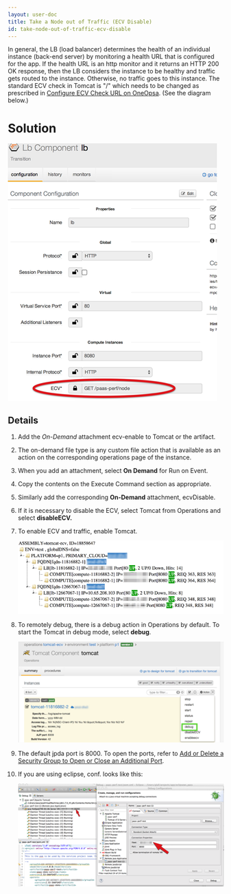 ```yaml
---
layout: user-doc
title: Take a Node out of Traffic (ECV Disable)
id: take-node-out-of-traffic-ecv-disable
---
```


In general, the LB (load balancer) determines the health of an individual instance (back-end server) by monitoring a health URL that is configured for the app. If the health URL is an http monitor and it returns an HTTP 200 OK response, then the LB considers the instance to be healthy and traffic gets routed to the instance. Otherwise, no traffic goes to this instance. The standard ECV check in Tomcat is "/" which needs to be changed as prescribed in <a href="/user/transition/configure-ecv-check-url-on-oneops.html">Configure ECV Check URL on OneOpsa</a>. (See the diagram below.)

# Solution

![ECV check](/assets/docs/local/images/ecv-check.png)


## Details


1. Add the *On-Demand* attachment ecv-enable to Tomcat or the artifact.
2. The on-demand file type is any custom file action that is available as an action on the corresponding operations page of the instance.
3. When you add an attachment, select **On Demand** for Run on Event.
4. Copy the contents on the Execute Command section as appropriate.
5. Similarly add the corresponding **On-Demand** attachment, ecvDisable.
6. If it is necessary to disable the ECV, select Tomcat from Operations and select **disableECV.**
7. To enable ECV and traffic, enable Tomcat.

    ![ECV disable toncatup](/assets/docs/local/images/ecv-disable-tomcatup.png)

8. To remotely debug, there is a debug action in Operations by default. To start the Tomcat in debug mode, select **debug**.

    ![ECV disable debug tomcat](/assets/docs/local/images/ecv-disable-debug-tomcat.png)

9. The default jpda port is 8000. To open the ports, refer to <a href="/user/design/add-or-delete-a-security-group-to-open-or-close-an-additional-port.html">Add or Delete a Security Group to Open or Close an Additional Port</a>.
10. If you are using eclipse, conf. looks like this:

    ![ECV disable eclipse debug conf](/assets/docs/local/images/ecv-disable-eclipse-debug-conf.png)
